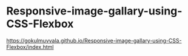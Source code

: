 # Responsive-image-gallary-using-CSS-Flexbox
https://gokulmuvvala.github.io/Responsive-image-gallary-using-CSS-Flexbox/index.html
